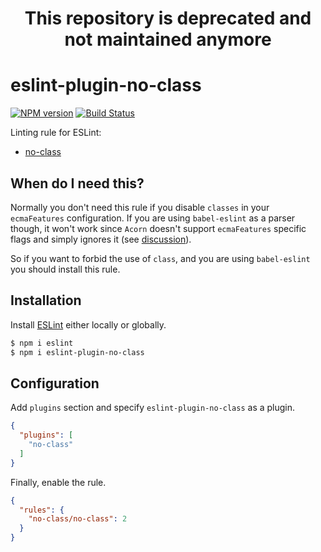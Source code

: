 <h1 align="center">This repository is deprecated and not maintained anymore</h1>

# eslint-plugin-no-class

[![NPM version][npm-image]][npm-url] [![Build Status][travis-image]][travis-url]

Linting rule for ESLint:
- [no-class](docs/rules/no-class.md)

## When do I need this?
Normally you don't need this rule if you disable `classes` in your `ecmaFeatures` configuration.
If you are using `babel-eslint` as a parser though, it won't work since `Acorn` doesn't support `ecmaFeatures`
specific flags and simply ignores it (see [discussion](https://github.com/babel/babel-eslint/issues/53)).

So if you want to forbid the use of `class`, and you are using `babel-eslint` you should install this rule.


## Installation

Install [ESLint](https://www.github.com/eslint/eslint) either locally or globally.

```bash
$ npm i eslint
$ npm i eslint-plugin-no-class
```

## Configuration

Add `plugins` section and specify `eslint-plugin-no-class` as a plugin.

```json
{
  "plugins": [
    "no-class"
  ]
}
```

Finally, enable the rule.

```json
{
  "rules": {
    "no-class/no-class": 2
  }
}
```

[npm-url]: https://npmjs.org/package/eslint-plugin-no-class
[npm-image]: http://img.shields.io/npm/v/eslint-plugin-no-class.svg?style=flat-square

[travis-url]: https://travis-ci.org/emmenko/eslint-plugin-no-class
[travis-image]: http://img.shields.io/travis/emmenko/eslint-plugin-no-class/master.svg?style=flat-square
